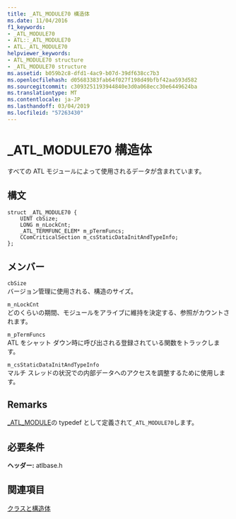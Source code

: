 ```yaml
---
title: _ATL_MODULE70 構造体
ms.date: 11/04/2016
f1_keywords:
- _ATL_MODULE70
- ATL::_ATL_MODULE70
- ATL._ATL_MODULE70
helpviewer_keywords:
- ATL_MODULE70 structure
- _ATL_MODULE70 structure
ms.assetid: b059b2c8-dfd1-4ac9-b07d-39df638cc7b3
ms.openlocfilehash: d05683383fab64f027f198d49bfbf42aa593d582
ms.sourcegitcommit: c3093251193944840e3d0a068ecc30e6449624ba
ms.translationtype: MT
ms.contentlocale: ja-JP
ms.lasthandoff: 03/04/2019
ms.locfileid: "57263430"
---
```

# <a name="atlmodule70-structure"></a>_ATL_MODULE70 構造体

すべての ATL モジュールによって使用されるデータが含まれています。

## <a name="syntax"></a>構文

```
struct _ATL_MODULE70 {
    UINT cbSize;
    LONG m_nLockCnt;
    _ATL_TERMFUNC_ELEM* m_pTermFuncs;
    CComCriticalSection m_csStaticDataInitAndTypeInfo;
};
```

## <a name="members"></a>メンバー

`cbSize`<br/>
バージョン管理に使用される、構造のサイズ。

`m_nLockCnt`<br/>
どのくらいの期間、モジュールをアライブに維持を決定する、参照がカウントされます。

`m_pTermFuncs`<br/>
ATL をシャット ダウン時に呼び出される登録されている関数をトラックします。

`m_csStaticDataInitAndTypeInfo`<br/>
マルチ スレッドの状況での内部データへのアクセスを調整するために使用します。

## <a name="remarks"></a>Remarks

[_ATL_MODULE](atl-typedefs.md#_atl_module)の typedef として定義されて`_ATL_MODULE70`します。

## <a name="requirements"></a>必要条件

**ヘッダー:** atlbase.h

## <a name="see-also"></a>関連項目

[クラスと構造体](../../atl/reference/atl-classes.md)
